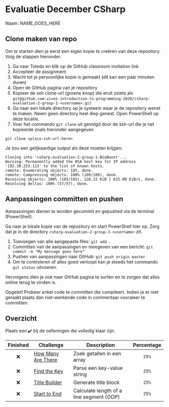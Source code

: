 # Evaluatie December CSharp

Naam: NAME_GOES_HERE

## Clone maken van repo

Om te starten dien je eerst een eigen kopie te creëren van deze repository. Volg de stappen hieronder.

1. Ga naar Toledo en klik op de GitHub classroom invitation link
2. Accepteer de assignment
3. Wacht tot je persoonlijke kopie is gemaakt (dit kan een paar minuten duren)
4. Open de GitHub pagina van je repository
5. Kopieer de ssh clone-url (groene knop) die eruit zoiets als `git@github.com:vives-introduction-to-programming-2020/csharp-evaluation-2-group-1-<username>.git`
6. Ga naar een lokale directory op je systeem waar je de repository wenst te maken. Neem geen directory heel diep genest. Open PowerShell op deze locatie.
7. Voer het commando `git clone` uit gevolgd door de ssh-url die je net kopieerde zoals hieronder aangegeven

```shell
git clone <place-ssh-url-here>
```

Je zou een gelijkaardige output als deze moeten krijgen:

```text
Cloning into 'csharp-evaluation-2-group-1-BioBoost'...
Warning: Permanently added the RSA host key for IP address '192.30.253.113' to the list of known hosts.
remote: Enumerating objects: 185, done.
remote: Compressing objects: 100% (109/109), done.
Receiving objects: 100% (185/185), 128.22 KiB | 625.00 KiB/s, done.
Resolving deltas: 100% (57/57), done.
```

## Aanpassingen committen en pushen

Aanpassingen dienen te worden gecommit en gepushed via de terminal (PowerShell).

Ga naar je lokale kopie van de repository en start PowerShell hier op. Zorg dat je in de directory `csharp-evaluation-2-group-1-<username>` zit.

1. Toevoegen van alle aangepaste files: `git add .`
2. Committen van de aanpassingen en meegeven van een bericht: `git commit -m "My message goes here"`
3. Pushen van aanpassingen naar GitHub: `git push origin master`
4. Om te controleren of alles goed verloopt kan je steeds het commando `git status` uitvoeren.

Vervolgens dien je ook naar GitHub pagina te surfen en te zorgen dat alles online terug te vinden is.

Opgelet! Probeer enkel code te committen die compileert. Indien je er niet geraakt plaats dan niet-werkende code in commentaar vooraleer te committen.

## Overzicht

Plaats een ✔️ bij de oefeningen die volledig klaar zijn.

| Finished | Challenge | Description | Percentage |
| :---: | --- | --- | :---: |
| ❌ | [How Many Are There](./HowManyAreThere/README.md) | Zoek getallen in een array | `25%` |
| ❌ | [Find the Key](./FindTheKey/README.md) | Parse een key-value string | `25%` |
| ❌ | [Title Builder](./TitleBuilder/README.md) | Generate title block | `25%` |
| ❌ | [Start to End](./StartToEnd/README.md) | Calculate length of a line segment (OOP) | `25%` |
